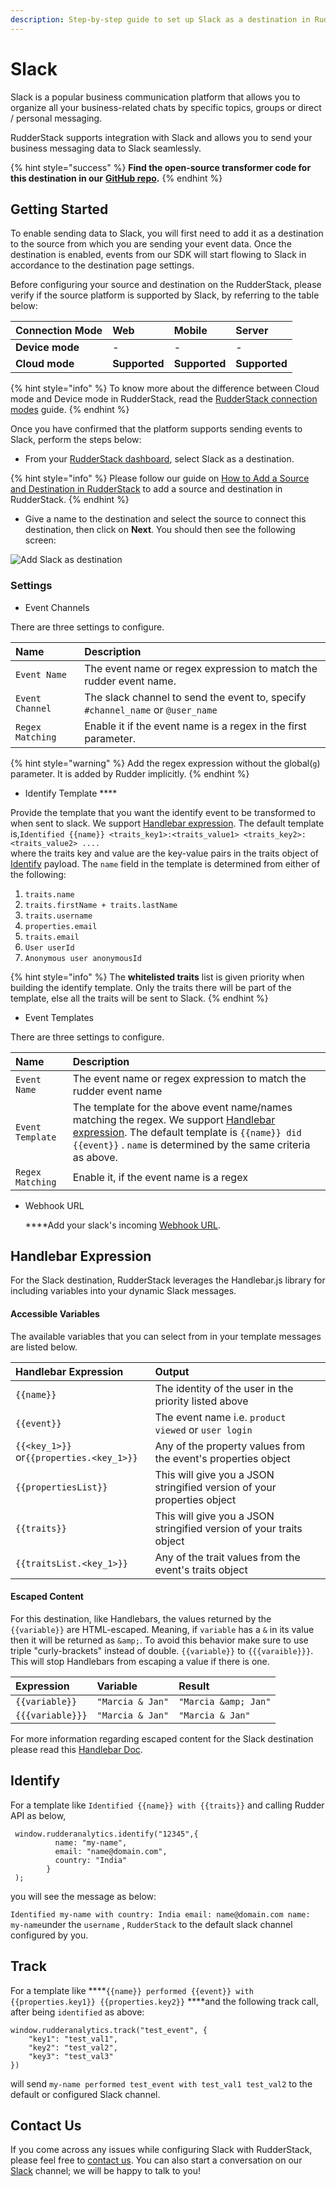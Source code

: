 ```yaml
---
description: Step-by-step guide to set up Slack as a destination in RudderStack
---
```


# Slack

Slack is a popular business communication platform that allows you to organize all your business-related chats by specific topics, groups or direct / personal messaging.

RudderStack supports integration with Slack and allows you to send your business messaging data to Slack seamlessly.

{% hint style="success" %}
**Find the open-source transformer code for this destination in our** [**GitHub repo**](https://github.com/rudderlabs/rudder-transformer/tree/master/v0/destinations/slack)**.**
{% endhint %}

## Getting Started

To enable sending data to Slack, you will first need to add it as a destination to the source from which you are sending your event data. Once the destination is enabled, events from our SDK will start flowing to Slack in accordance to the destination page settings.

Before configuring your source and destination on the RudderStack, please verify if the source platform is supported by Slack, by referring to the table below:

| **Connection Mode** | **Web** | **Mobile** | **Server** |
| :--- | :--- | :--- | :--- |
| **Device mode** | - | - | - |
| **Cloud** **mode** | **Supported** | **Supported** | **Supported** |

{% hint style="info" %}
To know more about the difference between Cloud mode and Device mode in RudderStack, read the [RudderStack connection modes](https://docs.rudderstack.com/get-started/rudderstack-connection-modes) guide.
{% endhint %}

Once you have confirmed that the platform supports sending events to Slack, perform the steps below:

* From your [RudderStack dashboard](https://app.rudderlabs.com/),  select Slack as a destination.

{% hint style="info" %}
Please follow our guide on [How to Add a Source and Destination in RudderStack](https://docs.rudderstack.com/how-to-guides/adding-source-and-destination-rudderstack) to add a source and destination in RudderStack.
{% endhint %}

* Give a name to the destination and select the source to connect this destination, then click on **Next**. You should then see the following screen:

![Add Slack as destination](../../.gitbook/assets/slack-settings.png)

### Settings

* Event Channels 

There are three settings to configure.

| Name | Description |
| :--- | :--- |
| `Event Name` | The event name or regex expression to match the rudder event name.  |
| `Event Channel` | The slack channel to send the event to, specify `#channel_name` or `@user_name`  |
| `Regex Matching` | Enable it if the event name is a regex in the first parameter. |

{% hint style="warning" %}
Add the regex expression without the global\(`g`\) parameter. It is added by Rudder implicitly.
{% endhint %}

* Identify Template ****

Provide the template that you want the identify event to be transformed to when sent to slack. We support [Handlebar expression](https://handlebarsjs.com/guide/expressions.html). The default template is,`Identified {{name}} <traits_key1>:<traits_value1> <traits_key2>:<traits_value2> ....`  
where the traits key and value are the key-value pairs in the traits object of [Identify](https://docs.rudderstack.com/getting-started/rudderstack-api-spec#identifypayload) payload. The `name` field in the template is determined from either of the following:

1. `traits.name`
2. `traits.firstName + traits.lastName`
3. `traits.username`
4. `properties.email`
5. `traits.email`
6. `User userId`
7. `Anonymous user anonymousId`

{% hint style="info" %}
The **whitelisted traits** list is given priority when building the  identify template. Only the traits there will be part of the template, else all the traits will be sent to Slack.
{% endhint %}

* Event Templates

There are three settings to configure.

| Name | Description |
| :--- | :--- |
| `Event Name` | The event name or regex expression to match the rudder event name |
| `Event Template` | The template for the above event name/names matching the regex. We support [Handlebar expression](https://handlebarsjs.com/guide/expressions.html). The default template is `{{name}} did {{event}}` . `name` is determined by the same criteria as above.  |
| `Regex Matching` | Enable it, if the event name is a regex |

* Webhook URL

  ****Add your slack's incoming [Webhook URL](https://my.slack.com/services/new/incoming-webhook/).

## Handlebar Expression

For the Slack destination, RudderStack leverages the Handlebar.js library for including variables into your dynamic Slack messages.

#### Accessible Variables

The available variables that you can select from in your template messages are listed below.

| Handlebar Expression | Output |
| :--- | :--- |
| `{{name}}` | The identity of the user in the priority listed above |
| `{{event}}` | The event name i.e. `product viewed` or `user login` |
| `{{<key_1>}}` or`{{properties.<key_1>}}` | Any of the property values from the event's properties object |
| `{{propertiesList}}` | This will give you a JSON stringified version of your properties object |
| `{{traits}}` | This will give you a JSON stringified version of your traits object |
| `{{traitsList.<key_1>}}` | Any of the trait values from the event's traits object |

#### Escaped Content

For this destination, like Handlebars, the values returned by the `{{variable}}` are HTML-escaped. Meaning, if `variable` has a `&` in its value then it will be returned as `&amp;`. To avoid this behavior make sure to use triple "curly-brackets" instead of double. `{{variable}}` to `{{{varaible}}}`. This will stop Handlebars from escaping a value if there is one.

| Expression | Variable | Result |
| :--- | :--- | :--- |
| `{{variable}}` | `"Marcia & Jan"` | `"Marcia &amp; Jan"` |
| `{{{variable}}}` | `"Marcia & Jan"` | `"Marcia & Jan"` |

For more information regarding escaped content for the Slack destination please read this [Handlebar Doc](https://handlebarsjs.com/guide/expressions.html#html-escaping).

## Identify

For a template like `Identified {{name}} with {{traits}}` and calling Rudder API as below,

```text
 window.rudderanalytics.identify("12345",{
          name: "my-name",
          email: "name@domain.com",
          country: "India"
        }
 );
```

you will see the message as below:

`Identified my-name with country: India email: name@domain.com name: my-name`under the `username` , `RudderStack` to the default slack channel configured by you.

## Track

For a template like  ****`{{name}} performed {{event}} with  {{properties.key1}} {{properties.key2}}` ****and the following track call, after being `identified` as above:

```text
window.rudderanalytics.track("test_event", {
    "key1": "test_val1",
    "key2": "test_val2",
    "key3": "test_val3"
})
```

will send `my-name performed test_event with test_val1 test_val2` to the default or configured Slack channel.

## Contact Us

If you come across any issues while configuring Slack with RudderStack, please feel free to [contact us](mailto:%20docs@rudderstack.com). You can also start a conversation on our [Slack](https://resources.rudderstack.com/join-rudderstack-slack) channel; we will be happy to talk to you!

